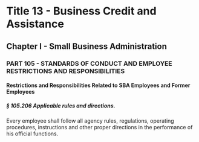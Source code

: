 
# Title 13 - Business Credit and Assistance
## Chapter I - Small Business Administration
### PART 105 - STANDARDS OF CONDUCT AND EMPLOYEE RESTRICTIONS AND RESPONSIBILITIES
#### Restrictions and Responsibilities Related to SBA Employees and Former Employees
##### § 105.206 Applicable rules and directions.

Every employee shall follow all agency rules, regulations, operating procedures, instructions and other proper directions in the performance of his official functions.

